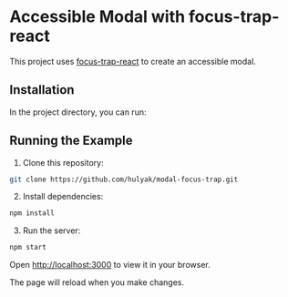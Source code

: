 # Accessible Modal with focus-trap-react

This project uses [focus-trap-react](https://github.com/focus-trap/focus-trap-react/tree/master/demo/js) to create an accessible modal. 
## Installation

In the project directory, you can run:

## Running the Example

1. Clone this repository:

```bash
git clone https://github.com/hulyak/modal-focus-trap.git
```

2. Install dependencies:

```bash
npm install
```

3. Run the server:

```bash
npm start
```

Open [http://localhost:3000](http://localhost:3000) to view it in your browser.

The page will reload when you make changes.

